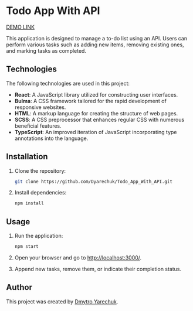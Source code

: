 # Todo App With API

[DEMO LINK](https://dyarechuk.github.io/Todo_App_With_API/)

This application is designed to manage a to-do list using an API. Users can perform various tasks such as adding new items, removing existing ones, and marking tasks as completed.

## Technologies

The following technologies are used in this project:

- **React**: A JavaScript library utilized for constructing user interfaces.
- **Bulma**: A CSS framework tailored for the rapid development of responsive websites.
- **HTML**: A markup language for creating the structure of web pages.
- **SCSS**: A CSS preprocessor that enhances regular CSS with numerous beneficial features.
- **TypeScript**: An improved iteration of JavaScript incorporating type annotations into the language.

## Installation

1. Clone the repository:

    ```bash
    git clone https://github.com/Dyarechuk/Todo_App_With_API.git
    ```

2. Install dependencies:

    ```bash
    npm install
    ```

## Usage

1. Run the application:

    ```bash
    npm start
    ```

2. Open your browser and go to [http://localhost:3000/](http://localhost:3000/).

3. Append new tasks, remove them, or indicate their completion status.

## Author

This project was created by [Dmytro Yarechuk](https://github.com/Dyarechuk).